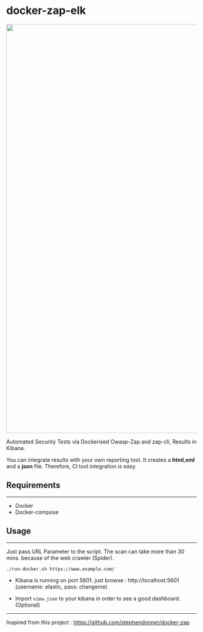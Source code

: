 # docker-zap-elk

<img src="zap-proxy.gif?raw=true" width="1080px">

Automated Security Tests via Dockerised Owasp-Zap and zap-cli, Results in Kibana.

You can integrate results with your own reporting tool. It creates a **html**,**xml** and a **json** file. Therefore, CI tool integration is easy.

## Requirements

------------

* Docker
* Docker-compose

## Usage

------------

Just pass URL Parameter to the script. The scan can take more than 30 mins. because of the web crawler (Spider).

```shell
./run-docker.sh https://www.example.com/
```

* Kibana is running on port 5601. just browse : http://localhost:5601  (username: elastic, pass: changeme)

* Import `view.json` to your kibana in order to see a good dashboard. (Optional)

------------

Inspired from this project : https://github.com/stephendonner/docker-zap